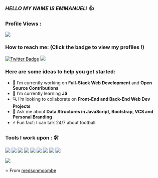 ### <i>HELLO MY NAME IS <strong>EMMANUEL</strong></i>! 👍

 ### Profile Views :<br>
  <img src="https://profile-counter.glitch.me/medsonmoombe/count.svg" />


### How to reach me: <strong>(Click the badge to view my profiles !)</strong>

[![Twitter Badge](https://img.shields.io/badge/-@JonathanGin52-1ca0f1?style=flat-square&labelColor=1ca0f1&logo=twitter&logoColor=white&link=https:/)](https://twitter.com/@emmanue78388405)   <a href="https://www.linkedin.com/in/emmanuel-moombe-821918230/"><img src="https://img.shields.io/badge/emmanuel moombe-%230077B5.svg?&style=for-the-badge&logo=linkedin&logoColor=white" ></a> 
### Here are some ideas to help you get started:

- 🔭 I’m currently working on <strong>Full-Stack Web Development</strong> and <strong>Open Source Contributions</strong>
- 🌱 I’m currently learning <strong> JS</strong>
- 🔍 I’m looking to collaborate on <strong>Front-End and Back-End Web Dev Projects</strong>
- 💬 Ask me about <strong>Data Structures in JavaScript, Bootstrap, VCS and Personal Branding</strong>
- ⚡ Fun fact: I can talk 24/7 about football.

### Tools I work upon : 🛠

<img src="https://img.shields.io/badge/c++%20-%2300599C.svg?&style=for-the-badge&logo=c%2B%2B&logoColor=white">   <img src="https://img.shields.io/badge/python%20-%2314354C.svg?&style=for-the-badge&logo=python&logoColor=white">   <img src="https://img.shields.io/badge/javascript%20-%23323330.svg?&style=for-the-badge&logo=javascript&logoColor=%23F7DF1E">   <img src="https://img.shields.io/badge/html5%20-%23E34F26.svg?&style=for-the-badge&logo=html5&logoColor=white">   <img src="https://img.shields.io/badge/css3%20-%231572B6.svg?&style=for-the-badge&logo=css3&logoColor=white">   <img src="https://img.shields.io/badge/react%20-%2320232a.svg?&style=for-the-badge&logo=react&logoColor=%2361DAFB">   <img src="https://img.shields.io/badge/bootstrap%20-%23563D7C.svg?&style=for-the-badge&logo=bootstrap&logoColor=white">   <img src="https://img.shields.io/badge/git%20-%23F05033.svg?&style=for-the-badge&logo=git&logoColor=white"/>   <img src="http://img.shields.io/badge/-VS%20Code-000000?style=for-the-badge&logo=Visual-studio-code&logoColor=blue">

<img src="https://github-readme-stats.vercel.app/api?username=medsonmoombe&show_icons=true&title_color=03fc90&icon_color=03fc90&text_color=03fc90&bg_color=002b19">

⭐️ From [medsonmoombe](https://github.com/medsonmoombe)
